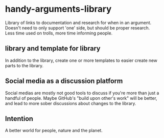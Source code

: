 # handy-arguments-library
Library of links to documentation and research for when in an argument. Doesn't need to only support 'one' side, but should be proper research. Less time used on trolls, more time informing people.

## library and template for library
In addition to the library, create one or more templates to easier create new parts to the library.

## Social media as a discussion platform
Social medias are mostly not good tools to discuss if you're more than just a handful of people. Maybe GitHub's "build upon other's work" will be better, and lead to more sober discussions about changes to the library.

## Intention
A better world for people, nature and the planet.
